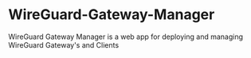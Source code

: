 # WireGuard-Gateway-Manager
WireGuard Gateway Manager is a web app for deploying and managing WireGuard Gateway's and Clients
